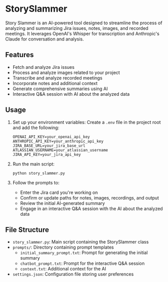 # StorySlammer
Story Slammer is an AI-powered tool designed to streamline the process of analyzing and summarizing Jira issues, notes, images, and recorded meetings. It leverages OpenAI's Whisper for transcription and Anthropic's Claude for conversation and analysis.

## Features
- Fetch and analyze Jira issues
- Process and analyze images related to your project
- Transcribe and analyze recorded meetings
- Incorporate notes and additional context
- Generate comprehensive summaries using AI
- Interactive Q&A session with AI about the analyzed data

## Usage

1. Set up your environment variables:
   Create a `.env` file in the project root and add the following:
   ```
   OPENAI_API_KEY=your_openai_api_key
   ANTHROPIC_API_KEY=your_anthropic_api_key
   JIRA_BASE_URL=your_jira_base_url
   ATLASSIAN_USERNAME=your_atlassian_username
   JIRA_API_KEY=your_jira_api_key
   ```
2. Run the main script:
   ```
   python story_slammer.py
   ```

2. Follow the prompts to:
   - Enter the Jira card you're working on
   - Confirm or update paths for notes, images, recordings, and output
   - Review the initial AI-generated summary
   - Engage in an interactive Q&A session with the AI about the analyzed data

## File Structure
- `story_slammer.py`: Main script containing the StorySlammer class
- `prompts/`: Directory containing prompt templates
  - `initial_summary_prompt.txt`: Prompt for generating the initial summary
  - `chatbot_prompt.txt`: Prompt for the interactive Q&A session
  - `context.txt`: Additional context for the AI
- `settings.json`: Configuration file storing user preferences
